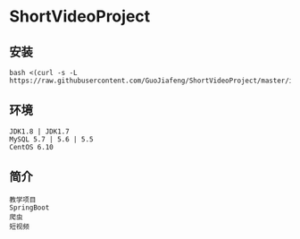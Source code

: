 # ShortVideoProject



## 安装
~~~sehll
bash <(curl -s -L https://raw.githubusercontent.com/GuoJiafeng/ShortVideoProject/master/install.sh)
~~~

## 环境
~~~
JDK1.8 | JDK1.7
MySQL 5.7 | 5.6 | 5.5 
CentOS 6.10
~~~

## 简介
~~~
教学项目
SpringBoot
爬虫
短视频
~~~



 